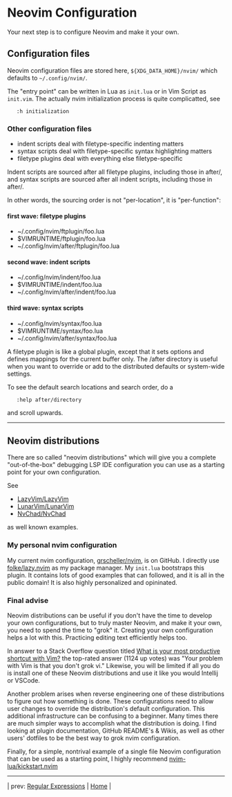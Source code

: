 # Neovim Configuration

Your next step is to configure Neovim and make it your own.

## Configuration files

Neovim configuration files are stored here, `${XDG_DATA_HOME}/nvim/` which
defaults to `~/.config/nvim/`.

The "entry point" can be written in Lua as `init.lua` or in Vim Script
as `init.vim`. The actually nvim initialization process is quite
complicatted, see

```vim
   :h initialization
```

### Other configuration files

* indent scripts deal with filetype-specific indenting matters
* syntax scripts deal with filetype-specific syntax highlighting matters
* filetype plugins deal with everything else filetype-specific

Indent scripts are sourced after all filetype plugins, including those
in after/, and syntax scripts are sourced after all indent scripts,
including those in after/.

In other words, the sourcing order is not "per-location", it is
"per-function":

#### first wave: filetype plugins

* ~/.config/nvim/ftplugin/foo.lua
* $VIMRUNTIME/ftplugin/foo.lua
* ~/.config/nvim/after/ftplugin/foo.lua

#### second wave: indent scripts

* ~/.config/nvim/indent/foo.lua
* $VIMRUNTIME/indent/foo.lua
* ~/.config/nvim/after/indent/foo.lua

#### third wave: syntax scripts

* ~/.config/nvim/syntax/foo.lua
* $VIMRUNTIME/syntax/foo.lua
* ~/.config/nvim/after/syntax/foo.lua

A filetype plugin is like a global plugin, except that it sets options
and defines mappings for the current buffer only. The /after directory
is useful when you want to override or add to the distributed defaults
or system-wide settings.

To see the default search locations and search order, do a

```vim
   :help after/directory 
```

and scroll upwards.

---

## Neovim distributions

There are so called "neovim distributions" which will give you
a complete "out-of-the-box" debugging LSP IDE configuration you can
use as a starting point for your own configuration.

See

* [LazyVim/LazyVim][41]
* [LunarVim/LunarVim][42]
* [NvChad/NvChad][43]

as well known examples.

### My personal nvim configuration

My current nvim configuration,
[grscheller/nvim][51],
is on GitHub. I directly use
[folke/lazy.nvim][52]
as my package manager. My `init.lua` bootstraps this plugin. It contains
lots of good examples that can followed, and it is all in the public
domain!  It is also highly personalized and opininated.

### Final advise

Neovim distributions can be useful if you don't have the time to develop
your own configurations, but to truly master Neovim, and make it your
own, you need to spend the time to "grok" it. Creating your own
configuration helps a lot with this. Practicing editing text efficiently
helps too.

In answer to a Stack Overflow question titled
[What is your most productive shortcut with Vim?][61]
the top-rated answer (1124 up votes) was "Your problem with Vim is that
you don't grok vi." Likewise, you will be limited if all you do is
install one of these Neovim distributions and use it like you would
Intellij or VSCode.

Another problem arises when reverse engineering one of these
distributions to figure out how something is done. These configurations
need to allow user changes to override the distribution's default
configuration. This additional infrastructure can be confusing to
a beginner. Many times there are much simpler ways to accomplish what
the distribution is doing. I find looking at plugin documentation,
GitHub README's & Wikis, as well as other users' dotfiles to be the best
way to grok nvim configuration.

Finally, for a simple, nontrival example of a single file Neovim
configuration that can be used as a starting point, I highly recommend
[nvim-lua/kickstart.nvim][62]

---

| prev: [Regular Expressions][9] | [Home][0] |

[9]: 09-RegularExpressions.md
[0]: ../README.md
[41]: https://github.com/LazyVim/LazyVim
[42]: https://github.com/LunarVim/LunarVim
[43]: https://github.com/NvChad/NvChad
[51]: https://github.com/grscheller/nvim
[52]: https://github.com/folke/lazy.nvim
[61]: https://stackoverflow.com/questions/1218390/what-is-your-most-productive-shortcut-with-vim/1220118#1220118
[62]: https://github.com/nvim-lua/kickstart.nvim
